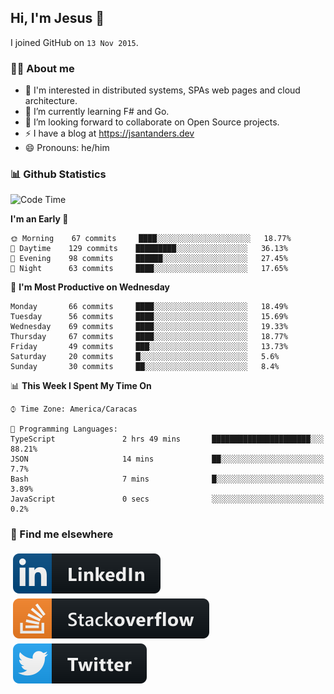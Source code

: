 ## Hi, I'm Jesus 👋

I joined GitHub on `13 Nov 2015`.

<!-- Talking about you -->

### 👨‍💻 About me

- 👦 I'm interested in distributed systems, SPAs web pages and cloud architecture.
- 🌱 I’m currently learning F# and Go.
- 👯 I’m looking forward to collaborate on Open Source projects.
- ⚡️ I have a blog at <https://jsantanders.dev>
- 😄 Pronouns: he/him

### 📊 Github Statistics

<!--START_SECTION:waka-->
![Code Time](http://img.shields.io/badge/Code%20Time-0%20secs-blue)

**I'm an Early 🐤** 

```text
🌞 Morning    67 commits     ████░░░░░░░░░░░░░░░░░░░░░   18.77% 
🌆 Daytime    129 commits    █████████░░░░░░░░░░░░░░░░   36.13% 
🌃 Evening    98 commits     ██████░░░░░░░░░░░░░░░░░░░   27.45% 
🌙 Night      63 commits     ████░░░░░░░░░░░░░░░░░░░░░   17.65%

```
📅 **I'm Most Productive on Wednesday** 

```text
Monday       66 commits     ████░░░░░░░░░░░░░░░░░░░░░   18.49% 
Tuesday      56 commits     ████░░░░░░░░░░░░░░░░░░░░░   15.69% 
Wednesday    69 commits     ████░░░░░░░░░░░░░░░░░░░░░   19.33% 
Thursday     67 commits     ████░░░░░░░░░░░░░░░░░░░░░   18.77% 
Friday       49 commits     ███░░░░░░░░░░░░░░░░░░░░░░   13.73% 
Saturday     20 commits     █░░░░░░░░░░░░░░░░░░░░░░░░   5.6% 
Sunday       30 commits     ██░░░░░░░░░░░░░░░░░░░░░░░   8.4%

```


📊 **This Week I Spent My Time On** 

```text
⌚︎ Time Zone: America/Caracas

💬 Programming Languages: 
TypeScript               2 hrs 49 mins       ██████████████████████░░░   88.21% 
JSON                     14 mins             ██░░░░░░░░░░░░░░░░░░░░░░░   7.7% 
Bash                     7 mins              █░░░░░░░░░░░░░░░░░░░░░░░░   3.89% 
JavaScript               0 secs              ░░░░░░░░░░░░░░░░░░░░░░░░░   0.2%

```


<!--END_SECTION:waka-->

### 📢 Find me elsewhere

<p>
  <a target="_blank" href="https://linkedin.com/in/jsantanders">
    <img src="https://github.com/jsantanders/jsantanders/blob/master/img/linkedin.svg" alt="LinkedIn" style="vertical-align:top; margin:4px">
  </a>
  
  <a target="_blank" href="https://stackoverflow.com/users/7318331/jesus-santander">
    <img src="https://github.com/jsantanders/jsantanders/blob/master/img/stackoverflow.svg" alt="StackOverflow" style="vertical-align:top; margin:4px">
  </a>
  
  <a target="_blank" href="http://twitter.com/jsantanders">
    <img src="https://github.com/jsantanders/jsantanders/blob/master/img/twitter.svg" alt="Twitter" style="vertical-align:top; margin:4px">
  </a>
</p>
